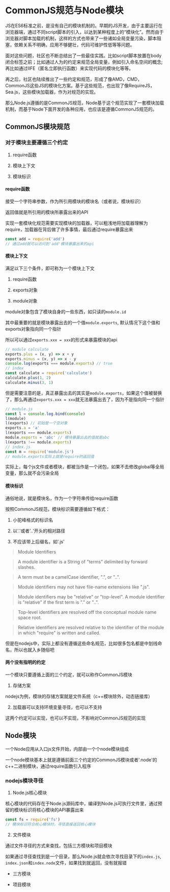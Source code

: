 # CommonJS规范与Node模块

JS在ES6标准之前，是没有自己的模块机制的。早期的JS开发，由于主要运行在浏览器端，通过不同script脚本的引入，以达到某种程度上的“模块化”。然而由于浏览器对脚本加载的机制，这样的方式也带来了一些诸如全局变量污染，脚本阻塞，依赖关系不明确，应用不够健壮，代码可维护性低等等问题。

面对这些问题，社区也不断总结出了一些最佳实践。比如script脚本放置在body闭合标签之前；比如通过人为的约定来规范全局变量，例如引入命名空间的概念;再比如通过IIFE（匿名立即执行函数）来实现代码的模块化等等。

再之后，社区也陆续推出了一些约定和规范，形成了像AMD，CMD，CommonJS这些JS的模块化方案。基于这些规范，也出现了像RequireJS，Sea.js，这些模块加载器，作为对规范的实现。

那么Node.js遵循的是CommonJS规范，Node基于这个规范实现了一套模块加载机制，而基于Node下面开发的各种应用，也应该是遵循CommonJS规范的。

## CommonJS模块规范

### 对于模块主要遵循三个约定

1. require函数

2. 模块上下文

3. 模块标识

#### require函数

接受一个字符串参数，作为所引用模块的模块名（或者说，模块标识）

返回值就是所引用的模块所暴露出来的API

实现一套模块化规范需要实现模块的加载器，可以粗浅地将加载器理解为require，加载器在背后做了许多事情，最后通过require暴露出来

```js
const add = require('add')
// 通过add就可以访问到'add'模块暴露出来的api
```

#### 模块上下文

满足以下三个条件，即可称为一个模块上下文

1. require函数

2. exports对象

3. module对象

module对象包含了模块自身的一些东西，如只读的`module.id`

其中最重要的就是模块暴露出去的一个值`module.exports`, 默认情况下这个值和exports对象指向同一个指针

所以可以通过`exports.xxx = xxx`的形式来暴露模块的api

```js
// module calculate
exports.plus = (x, y) => x + y
exports.minus = (x, y) => x - y
console.log(exports === module.exports) // true
// index
const calculate = require('calculate')
calculate.plus(1, 2)
calculate.minus(3, 1)
```

但是需要注意的是，真正暴露出去的其实是`module.exports`，如果这个值被替换了，那么再通过`exports.xxx = xxx`就无法暴露出去了，因为不是指向同一个指针

```js
// module.js
const l = console.log.bind(console)
l(module)
l(exports) // 初始是一个空对象
exports.a = 'a'
l(exports === module.exports)
module.exports = 'abc' // 模块暴露出去的值就是abc
l(exports !== module.exports)
// index.js
const m = require('module.js')
// module.exports实际上就是require的返回值
```

实际上，每个js文件或者模块，都被当作是一个闭包，如果不去修改global等全局变量，那么就不会污染全局

#### 模块标识

通俗地说，就是模块名，作为一个字符串传给require函数

按照CommonJS规范，模块标识需要遵循如下格式：

1. 小驼峰格式的标识名

2. 以'.'或者'..'开头的相对路径

3. 不应该带上后缀名，如'.js'

> Module Identifiers

> A module identifier is a String of "terms" delimited by forward slashes.

> A term must be a camelCase identifier, ".", or "..".

> Module identifiers may not have file-name extensions like ".js".

> Module identifiers may be "relative" or "top-level". A module identifier is "relative" if the first term is "." or "..".

> Top-level identifiers are resolved off the conceptual module name space root.

> Relative identifiers are resolved relative to the identifier of the module in which "require" is written and called.

但是在nodejs中，实际上都没有遵循这些命名规范，比如很多包名都是中划线命名，所以也就入乡随俗吧

#### 两个没有指明的约定

一个模块只要遵循上面的三个约定，就可以称作CommonJS模块

1. 存储方案

nodejs为例，模块的存储方案就是文件系统（c++模块除外，动态链接库）

2. 加载器可以支持环境变量寻径，也可以不支持

这两个约定可以实现，也可以不实现，不影响对CommonJS规范的实现

## Node模块

一个Node应用从入口js文件开始，内部由一个个node模块组成

一个node模块基本上就是遵循前面三个约定的CommonJS模块或者'.node'的c++二进制模块，通过require函数引入程序

### nodejs模块寻径

1. Node.js核心模块

核心模块的代码存在于Node.js源码库中，编译到Node.js可执行文件里，通过预留的模块标识将核心模块的API暴露出来

```js
const fs = require('fs')
// 模块标识符合核心模块时，寻径直接返回核心模块
```

2. 文件模块

通过文件寻径的方式来查找，包括三方模块和项目模块

如果通过寻径查找到是一个目录，那么Node.js就会依次寻找目录下的`index.js`, `index.json`和`index.node`文件，如果找到就返回，没有就报错

- 三方模块



- 项目模块










